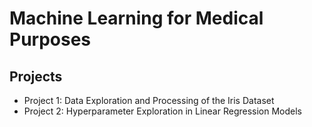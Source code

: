 # Machine Learning for Medical Purposes

## Projects
- Project 1: Data Exploration and Processing of the Iris Dataset
- Project 2: Hyperparameter Exploration in Linear Regression Models
